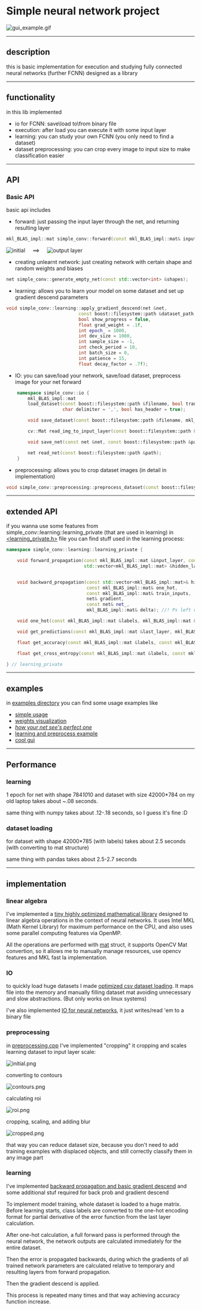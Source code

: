# Simple neural network project

![gui_example.gif](contents/gui_example.gif)

---

## description

this is basic implementation for execution and studying fully connected neural networks (further FCNN) designed as a library

---

## functionality
 in this lib implemented
 
 - io for FCNN: save\load to\from binary file
 - execution: after load you can execute it with some input layer
 - learning: you can study your own FCNN (you only need to find a dataset)
 - dataset preprocessing: you can crop every image to input size to make classification easier

---

## API

### Basic API

basic api includes

 - forward: just passing the input layer through the net, and returning resulting layer
```cpp
mkl_BLAS_impl::mat simple_conv::forward(const mkl_BLAS_impl::mat& input_layer, const net& net_);
```

<div style="display: flex; align-items: center; gap: 20px;">
  <img src="contents/preprocessing_contents/initial.png" alt="initial" />
    ==>
  <img src="contents/forward_example.png" alt="output layer" />
</div>

 - creating unlearnt network: just creating network with certain shape and random weights and biases
```cpp
net simple_conv::generate_empty_net(const std::vector<int> &shapes);
```

 - learning: allows you to learn your model on some dataset and set up gradient descend parameters

 ```cpp
 void simple_conv::learning::apply_gradient_descend(net &net, 
                            const boost::filesystem::path &dataset_path,
                            bool show_progress = false,
                            float grad_weight = .1f,
                            int epoch_ = 1000,
                            int dev_size = 1000,
                            int sample_size = -1,
                            int check_period = 10,
                            int batch_size = 0,
                            int patience = 15,
                            float decay_factor = .7f);
 ```
   
 - IO: you can save/load your network, save/load dataset, preprocess image for your net forward
```cpp
    namespace simple_conv::io {
        mkl_BLAS_impl::mat
        load_dataset(const boost::filesystem::path &filename, bool transposed = false,
                     char delimiter = ',', bool has_header = true);

        void save_dataset(const boost::filesystem::path &filename, mkl_BLAS_impl::mat& data, char delimiter = ',');

        cv::Mat read_img_to_input_layer(const boost::filesystem::path &path, bool invert = false, bool normalize = false);

        void save_net(const net &net, const boost::filesystem::path &path);

        net read_net(const boost::filesystem::path &path);
    }
```

 - preprocessing: allows you to crop dataset images (in detail in implementation)
```cpp
void simple_conv::preprocessing::preprocess_dataset(const boost::filesystem::path& in, const boost::filesystem::path& out);
 ```

---

## extended API

if you wanna use some features from simple_conv::learning::learning_private (that are used in learning) in [<learning_private.h>](https://github.com/tinunadno/FC_neural_networks_library/blob/master/src/learning_private.h) file you can find stuff used in the learning process:

```cpp
namespace simple_conv::learning::learning_private {

    void forward_propagation(const mkl_BLAS_impl::mat &input_layer, const net &net,
                             std::vector<mkl_BLAS_impl::mat> &hidden_layers);


    void backward_propagation(const std::vector<mkl_BLAS_impl::mat>& hidden_layers,
                              const mkl_BLAS_impl::mat& one_hot,
                              const mkl_BLAS_impl::mat& train_inputs,
                              net& gradient,
                              const net& net_,
                              mkl_BLAS_impl::mat& delta); //! Ps left delta as an argument for outer access

    void one_hot(const mkl_BLAS_impl::mat &labels, mkl_BLAS_impl::mat &one_hot_mtx);

    void get_predictions(const mkl_BLAS_impl::mat &last_layer, mkl_BLAS_impl::mat &predictions);

    float get_accuracy(const mkl_BLAS_impl::mat &labels, const mkl_BLAS_impl::mat &predictions);

    float get_cross_entropy(const mkl_BLAS_impl::mat &labels, const mkl_BLAS_impl::mat &predictions);

} // learning_private
```

---

## examples

in [examples directory](https://github.com/tinunadno/FC_neural_networks_library/blob/master/examples) you can find some usage examples like 

 - [simple usage](https://github.com/tinunadno/FC_neural_networks_library/blob/master/examples/usage_example/main.cpp)
 - [weights visualization](https://github.com/tinunadno/FC_neural_networks_library/blob/master/examples/weights_visualization/main.cpp)
 - [*how your net see's perfect one*](https://github.com/tinunadno/FC_neural_networks_library/blob/master/examples/net_inverse/main.cpp)
 - [learning and preprocess example](https://github.com/tinunadno/FC_neural_networks_library/blob/master/examples/learning_example/main.cpp)
 - [cool gui](https://github.com/tinunadno/FC_neural_networks_library/blob/master/examples/gui_example/main.cpp)

---

## Performance

### learning

1 epoch for net with shape 784*10*10 and dataset with size 42000*784 on my old laptop takes about ~.08 seconds.

same thing with numpy takes about .12-.18 seconds, so I guess it's fine :D

### dataset loading

for dataset with shape 42000*785 (with labels) takes about 2.5 seconds (with converting to mat structure)

same thing with pandas takes about 2.5-2.7 seconds

---

## implementation

### linear algebra

I've implemented a [tiny highly optimized mathematical library](https://github.com/tinunadno/FC_neural_networks_library/blob/master/src/blas_impl.cpp) designed to linear algebra operations
in the context of neural networks. It uses Intel MKL (Math Kernel Library) for maximum performance on the CPU, 
and also uses some parallel computing features via OpenMP.

All the operations are performed with [mat](https://github.com/tinunadno/FC_neural_networks_library/blob/master/src/blas_impl.h) 
struct, it supports OpenCV Mat convertion, so it allows me to manually manage resources, use opencv features and MKL fast la implementation.

### IO

to quickly load huge datasets I made [optimized csv dataset loading](https://github.com/tinunadno/FC_neural_networks_library/blob/master/src/io.cpp).
 It maps file into the memory and manually filling dataset mat avoiding unnecessary and slow abstractions. (But only works on linux systems)

I've also implemented [IO for neural networks](https://github.com/tinunadno/FC_neural_networks_library/blob/master/src/io.cpp), it just writes/read 'em to a binary file

### preprocessing

in [preprocessing.cpp](https://github.com/tinunadno/FC_neural_networks_library/blob/master/src/preprocessing.cpp) I've implemented "cropping" it cropping and scales learning dataset to input layer scale: 

![initial.png](contents/preprocessing_contents/initial.png)

converting to contours

![contours.png](contents/preprocessing_contents/contours.png)

calculating roi

![roi.png](contents/preprocessing_contents/roi.png)

cropping, scaling, and adding blur

![cropped.png](contents/preprocessing_contents/cropped.png)

that way you can reduce dataset size, because you don't need to add training examples with displaced objects, and still correctly classify them in any image part

### learning

I've implemented [backward propagation and basic gradient descend](https://github.com/tinunadno/FC_neural_networks_library/blob/master/src/learning.cpp) and some additional stuf required for back prob and gradient descend

To implement model training, whole dataset is loaded to a huge matrix. Before learning starts, class labels are converted to the one-hot encoding format for partial derivative of the error function from the last layer calculation.

After one-hot calculation, a full forward pass is performed through the neural network, the network outputs are calculated immediately for the entire dataset.

Then the error is propagated backwards, during which the gradients of all trained network parameters are calculated relative to temporary and resulting layers from forward propagation.

Then the gradient descend is applied.

This process is repeated many times and that way achieving accuracy function increase.
